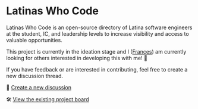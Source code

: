 # Latinas Who Code

Latinas Who Code is an open-source directory of Latina software engineers at the student, IC, and leadership levels to increase visibility and access to valuable opportunities.

This project is currently in the ideation stage and I ([Frances](https://github.com/FrancesCoronel)) am currently looking for others interested in developing this with me! 🎉

If you have feedback or are interested in contributing, feel free to create a new discussion thread.

💬 [Create a new discussion](https://github.com/FrancesCoronel/latinas-who-code/discussions)

🛠️ [View the existing project board](https://github.com/users/FrancesCoronel/projects/1)
